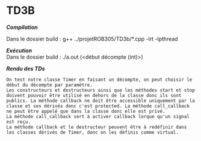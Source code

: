 # TD3B

***Compilation*** 

Dans le dossier build : g++ ../projetROB305/TD3b/*.cpp -lrt -lpthread 

***Exécution***  
Dans le dossier build : ./a.out (\<début décompte (int)>)

***Rendu des TDs***

    On test notre classe Timer en faisant un décompte, on peut choisir le début du décompte par paramètre. 
    Les constructeurs et destructeurs ainsi que les méthodes start et stop doivent pouvoir être utilisé en dehors de la classe donc ils sont publics. La méthode callback ne doit être accessible uniquement par la classe et ses dérivés donc c'est protected. La méthode call_callback ne peut être appelé que dans la classe donc elle est privé.  
    La méthode call_callback sert à activer callback lorque qu'un signal est reçu.
    La méthode callback et le destructeur peuvent être à redéfinir dans les classes dérivés de Timer, donc on les définis comme virtual.
    


    
   




